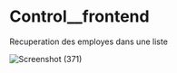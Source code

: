 # Control__frontend

Recuperation des employes dans une liste 

![Screenshot (371)](https://github.com/nada-han/Control__frontend/assets/124934843/7f37642c-ab56-4385-9551-7980864589e3)
